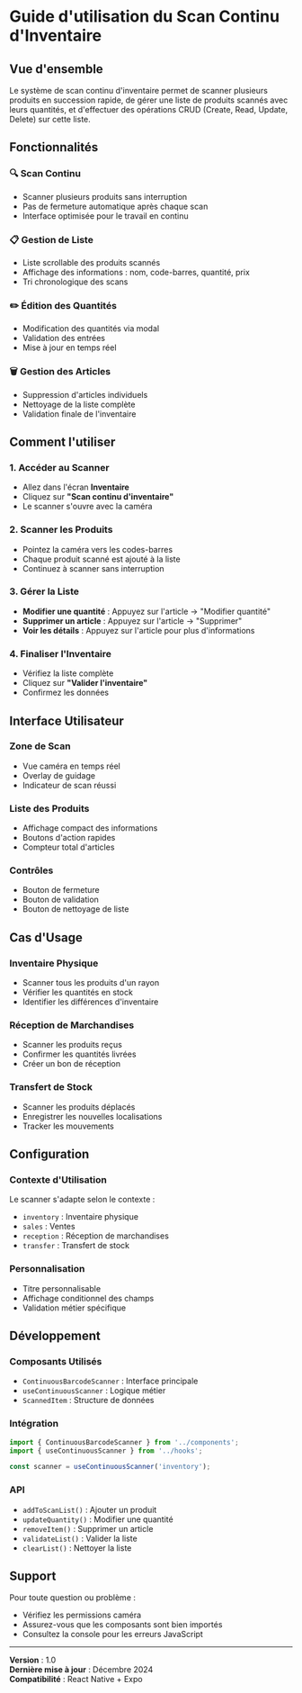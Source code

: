 # Guide d'utilisation du Scan Continu d'Inventaire

## Vue d'ensemble

Le système de scan continu d'inventaire permet de scanner plusieurs produits en succession rapide, de gérer une liste de produits scannés avec leurs quantités, et d'effectuer des opérations CRUD (Create, Read, Update, Delete) sur cette liste.

## Fonctionnalités

### 🔍 **Scan Continu**
- Scanner plusieurs produits sans interruption
- Pas de fermeture automatique après chaque scan
- Interface optimisée pour le travail en continu

### 📋 **Gestion de Liste**
- Liste scrollable des produits scannés
- Affichage des informations : nom, code-barres, quantité, prix
- Tri chronologique des scans

### ✏️ **Édition des Quantités**
- Modification des quantités via modal
- Validation des entrées
- Mise à jour en temps réel

### 🗑️ **Gestion des Articles**
- Suppression d'articles individuels
- Nettoyage de la liste complète
- Validation finale de l'inventaire

## Comment l'utiliser

### 1. **Accéder au Scanner**
- Allez dans l'écran **Inventaire**
- Cliquez sur **"Scan continu d'inventaire"**
- Le scanner s'ouvre avec la caméra

### 2. **Scanner les Produits**
- Pointez la caméra vers les codes-barres
- Chaque produit scanné est ajouté à la liste
- Continuez à scanner sans interruption

### 3. **Gérer la Liste**
- **Modifier une quantité** : Appuyez sur l'article → "Modifier quantité"
- **Supprimer un article** : Appuyez sur l'article → "Supprimer"
- **Voir les détails** : Appuyez sur l'article pour plus d'informations

### 4. **Finaliser l'Inventaire**
- Vérifiez la liste complète
- Cliquez sur **"Valider l'inventaire"**
- Confirmez les données

## Interface Utilisateur

### **Zone de Scan**
- Vue caméra en temps réel
- Overlay de guidage
- Indicateur de scan réussi

### **Liste des Produits**
- Affichage compact des informations
- Boutons d'action rapides
- Compteur total d'articles

### **Contrôles**
- Bouton de fermeture
- Bouton de validation
- Bouton de nettoyage de liste

## Cas d'Usage

### **Inventaire Physique**
- Scanner tous les produits d'un rayon
- Vérifier les quantités en stock
- Identifier les différences d'inventaire

### **Réception de Marchandises**
- Scanner les produits reçus
- Confirmer les quantités livrées
- Créer un bon de réception

### **Transfert de Stock**
- Scanner les produits déplacés
- Enregistrer les nouvelles localisations
- Tracker les mouvements

## Configuration

### **Contexte d'Utilisation**
Le scanner s'adapte selon le contexte :
- `inventory` : Inventaire physique
- `sales` : Ventes
- `reception` : Réception de marchandises
- `transfer` : Transfert de stock

### **Personnalisation**
- Titre personnalisable
- Affichage conditionnel des champs
- Validation métier spécifique

## Développement

### **Composants Utilisés**
- `ContinuousBarcodeScanner` : Interface principale
- `useContinuousScanner` : Logique métier
- `ScannedItem` : Structure de données

### **Intégration**
```typescript
import { ContinuousBarcodeScanner } from '../components';
import { useContinuousScanner } from '../hooks';

const scanner = useContinuousScanner('inventory');
```

### **API**
- `addToScanList()` : Ajouter un produit
- `updateQuantity()` : Modifier une quantité
- `removeItem()` : Supprimer un article
- `validateList()` : Valider la liste
- `clearList()` : Nettoyer la liste

## Support

Pour toute question ou problème :
- Vérifiez les permissions caméra
- Assurez-vous que les composants sont bien importés
- Consultez la console pour les erreurs JavaScript

---

**Version** : 1.0  
**Dernière mise à jour** : Décembre 2024  
**Compatibilité** : React Native + Expo
